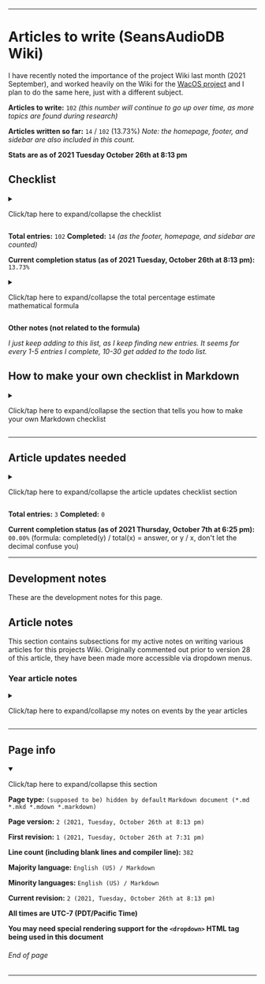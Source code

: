 
***

# Articles to write (SeansAudioDB Wiki)

<!-- TODO ![]() What should the image be? !-->

I have recently noted the importance of the project Wiki last month (2021 September), and worked heavily on the Wiki for the [WacOS project](https://github.com/seanpm2001/WacOS/wiki/) and I plan to do the same here, just with a different subject.

<!-- This project has become a strong Apple Wiki, and it expands outside the scope of just WacOS. Articles should still be based on WacOS when possible, but also contain info on Apple - 2021 Saturday September 18th !-->

**Articles to write:** `102` _(this number will continue to go up over time, as more topics are found during research)_

**Articles written so far:** `14` / `102` (13.73%) _Note: the homepage, footer, and sidebar are also included in this count._

**Stats are as of 2021 Tuesday October 26th at 8:13 pm**

## Checklist

<details>
	<summary><p>Click/tap here to expand/collapse the checklist</p></summary>

* - [x] Home

* - [x] Footer

* - [x] Sidebar (improvements needed: back link, speed-dial, logo)

* - [x] Project language file info

* - [x] Snapshot version control system

* - [ ] Version history

* - [x] .TODO

* - [x] Audio sections

* - [x] Audio series

* - [x] Desktop.ini

* - [ ] 2018

* - [ ] 2019

* - [ ] 2020

* - [ ] 2021

* - [ ] .TEMPLATE_Year

* - [ ] !Collection_list_of_Templates

* - [ ] !Collection_list_of_Collections

* - [ ] !All_Rules

* - [ ] !Redirects (A page of redirects, such as NaN)

* - [ ] iTunes

* - [ ] Old iPod

* - - [ ] `<Lyrics for various songs>`

* - [ ] OGG

* - [ ] MP3

* - [ ] FLAC

* - [ ] VLC Audio conversion

* - [ ] VLC Audio conversion process

* - [ ] WEBM

* - [ ] MP4

* - [ ] MKV

* - [ ] MIDI

* - [ ] Spotify

* - [ ] Spotify Snap

* - [ ] VLC Media Player

* - [ ] Mozilla Firefox as a media player

* - [x] Why I don't listen to music online

* - [ ] Jewels (MHGames)

* - [ ] AudioDB Goals

* - [ ] Sound effect

* - [ ] Music

* - [ ] Projectless music

* - [ ] EP

* - [ ] OST

* - [ ] VGA

* - [ ] Languages in use

* - [ ] AudioDB HTML Web app

* - [ ] JQuery

* - [ ] Mixed playlist

* - [ ] Bandcamp

* - [ ] Playlist

* - [ ] Single playlist

* - [ ] Album

* - [x] FFmpeg (improvements needed: Logo, repository links, website links, better information)

* - [ ] YouTube-DL

* - [ ] VideoDownloadHelper

* - [ ] Nintendo

* - [ ] Copyright

* - [ ] MEDOS Beta 4

* - [ ] VLC Album creation (and 2021 October 25th)

* - [ ] PNG

* - [ ] JPG

* - [x] AceStream MediaPlayer (VLC ripoff)

* - [x] Why I use VLC Media Player

* - [ ] PulseAudio

* - [ ] Troubleshooting Linux audio problems

* - [x] VLC Features

* - [ ] Skins for VLC

* - [ ] NimbleBit

* - [ ] Valve (company)

* - [ ] GitHub truncation

* - [ ] SVG Video

* - [ ] SLIM audio level I

* - [ ] SLIM audio level II

* - [ ] Tunak Tunak Tun

* - [ ] Godzilab

* - [ ] Anthems

* - [ ] Public domain

* - [ ] Ancient music

* - [ ] Happy music

* - [ ] Music associated with sadness or loss

* - [ ] Y2Mate

* - [ ] DownloadYouTubeMP4

* - [ ] YouTubeMP3

* - [ ] Internet Archive

* - [ ] Daily playlists

* - [ ] Note taking

* - [ ] Mix playlists (conversion)

* - [ ] Car playlists

* - [ ] AIFF

* - [ ] ALAC

* - [ ] OGA

* - [ ] OGV

* - [ ] WMV

* - [ ] HTML5 video

* - [ ] FAQ

* - [ ] Wikipedia

* - [ ] Wikimedia

* - [ ] MP2

* - [ ] M4A

* - [ ] 3GP

* - [ ] TXT

* - [ ] Markdown

</details>

**Total entries:** `102` **Completed:** `14` _(as the footer, homepage, and sidebar are counted)_

**Current completion status (as of 2021 Tuesday, October 26th at 8:13 pm):** `13.73%`

<details>
	<summary><p>Click/tap here to expand/collapse the total percentage estimate mathematical formula</p></summary>

**Percent complete calculation formula:** `completed` `y` `/` `total` `x` _=_ `answer`, **or** `y` `/` `x`

( `completed` == `y` | `total` == `x` | `answer` == `sum` )

**Important notes:**

`don't let the decimal confuse you`

`don't divide x by y, instead divide y by x`

`if your calculator puts zeroes before the decimal, that is a normal calculator. Pretend that the number 10-99 comes after the 0, and once it passes 99.99, it goes to 100.00` (I don't know how to explain this better)

</details>

**Other notes (not related to the formula)**

_I just keep adding to this list, as I keep finding new entries. It seems for every 1-5 entries I complete, 10-30 get added to the todo list._

## How to make your own checklist in Markdown

<details>
	<summary><p>Click/tap here to expand/collapse the section that tells you how to make your own Markdown checklist</p></summary>

```markdown
- [ ]
```

is equal to:

- [ ]

```markdown
- [x]
```

is equal to:

- [x]

```markdown
- [ ] Foo

- [x] Bar
```

is equal to:

- [ ] Foo

- [x] Bar

Alternatively, this works:

```markdown
- [ ] Foo
- [x] Bar
```

Note the lack of a blank line between each box. I choose to add the blank line, as some of my markdown viewers (including the one on GitHub in some spots) have problems if I don't separate things with spaces, and will format like this:

```markdown
- [ ] Foo-[x] Bar
```

</details>

***

## Article updates needed

<details>
	<summary><p>Click/tap here to expand/collapse the article updates checklist section</p></summary>

> - [ ] All articles that don't have a article info footer need to be updated

> - [ ] All year articles need lots of info on dates of events

> - [ ] Homepage needs an update to include graphics, improved links, and better info on the Wikis purpose and guidelines.

</details>

**Total entries:** `3` **Completed:** `0`

**Current completion status (as of 2021 Thursday, October 7th at 6:25 pm):** `00.00%` (formula: completed(y) / total(x) = answer, or y / x, don't let the decimal confuse you)

***

## Development notes

These are the development notes for this page.

<!-- ### Revision errors

<details>
	<summary>[Click/tap here to expand the list of revision errors for this page]</p></summary> 

</details> !-->

## Article notes

This section contains subsections for my active notes on writing various articles for this projects Wiki. Originally commented out prior to version 28 of this article, they have been made more accessible via dropdown menus.

### Year article notes

<details>
	<summary><p>Click/tap here to expand/collapse my notes on events by the year articles</p></summary>

#### 2020

Notes need to be added here

#### 2021

Notes need to be added here

</details>

***

## Page info

<details open><summary><p>Click/tap here to expand/collapse this section</p></summary>

**Page type:** `(supposed to be) hidden by default` `Markdown document (*.md *.mkd *.mdown *.markdown)`

**Page version:** `2 (2021, Tuesday, October 26th at 8:13 pm)`

**First revision:** `1 (2021, Tuesday, October 26th at 7:31 pm)`

**Line count (including blank lines and compiler line):** `382`

**Majority language:** `English (US) / Markdown`

**Minority languages:** `English (US) / Markdown`

**Current revision:** `2 (2021, Tuesday, October 26th at 8:13 pm)`

**All times are UTC-7 (PDT/Pacific Time)**

**You may need special rendering support for the `<dropdown>` HTML tag being used in this document**

</details>

###### End of page

***

